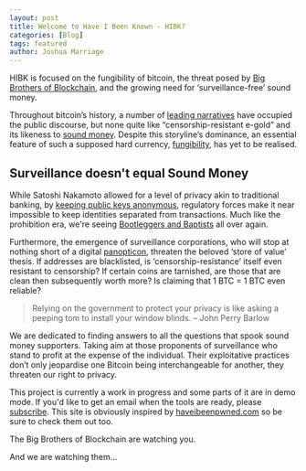 ```yaml
---
layout: post
title: Welcome to Have I Been Known - HIBK?                 
categories: [Blog]
tags: featured
author: Joshua Marriage
---
```


HIBK is focused on the fungibility of bitcoin, the threat posed by [Big Brothers of Blockchain](https://haveibeenknown.com/faq/), and the growing need for ‘surveillance-free’ sound money.

Throughout bitcoin’s history, a number of [leading narratives](https://medium.com/@nic__carter/visions-of-bitcoin-4b7b7cbcd24c) have occupied the public discourse, but none quite like “censorship-resistant e-gold” and its likeness to [sound money](https://en.wikipedia.org/wiki/Hard_currency). Despite this storyline’s dominance, an essential feature of such a supposed hard currency, [fungibility](https://en.wikipedia.org/wiki/Fungibility), has yet to be realised.

## Surveillance doesn't equal Sound Money

While Satoshi Nakamoto allowed for a level of privacy akin to traditional banking, by [keeping public keys anonymous](https://bitcoin.org/bitcoin.pdf), regulatory forces make it near impossible to keep identities separated from transactions. Much like the prohibition era, we're seeing [Bootleggers and Baptists](https://en.wikipedia.org/wiki/Bootleggers_and_Baptists) all over again. 

Furthermore, the emergence of surveillance corporations, who will stop at nothing short of a digital [panopticon](https://en.wikipedia.org/wiki/Panopticon), threaten the beloved ‘store of value’ thesis. If addresses are blacklisted, is ‘censorship-resistance’ itself even resistant to censorship? If certain coins are tarnished, are those that are clean then subsequently worth more? Is claiming that 1 BTC = 1 BTC even reliable?

> Relying on the government to protect your privacy is like asking a peeping tom to install your window blinds. – John Perry Barlow

We are dedicated to finding answers to all the questions that spook sound money supporters. Taking aim at those proponents of surveillance who stand to profit at the expense of the individual. Their exploitative practices don’t only jeopardise one Bitcoin being interchangeable for another, they threaten our right to privacy.

This project is currently a work in progress and some parts of it are in demo mode. If you'd like to get an email when the tools are ready, please [subscribe](https://rssmailer.app/s/hibk). This site is obviously inspired by [haveibeenpwned.com](https://haveibeenpwned.com) so be sure to check them out too.

The Big Brothers of Blockchain are watching you.

And we are watching them...

